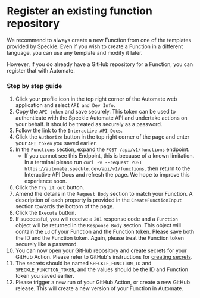 # Register an existing function repository

We recommend to always create a new Function from one of the templates provided by Speckle. Even if you wish to create a Function in a different language, you can use any template and modify it later.

However, if you do already have a GitHub repository for a Function, you can register that with Automate.

### Step by step guide

1. Click your profile icon in the top right corner of the Automate web application and select `API and Dev Info`.
1. Copy the `API token` and save securely. This token can be used to authenticate with the Speckle Automate API and undertake actions on your behalf. It should be treated as securely as a password.
1. Follow the link to the `Interactive API Docs`.
1. Click the `Authorize` button in the top right corner of the page and enter your `API token` you saved earlier.
1. In the `Functions` section, expand the `POST /api/v1/functions` endpoint.
    - If you cannot see this Endpoint, this is because of a known limitation. In a terminal please run `curl -v --request POST https://automate.speckle.dev/api/v1/functions`, then return to the Interactive API Docs and refresh the page. We hope to improve this experience soon.
1. Click the `Try it out` button.
1. Amend the details in the `Request Body` section to match your Function. A description of each property is provided in the `CreateFunctionInput` section towards the bottom of the page.
1. Click the `Execute` button.
1. If successful, you will receive a `201` response code and a `Function` object will be returned in the `Response Body` section. This object will contain the `id` of your Function and the Function token. Please save both the ID and the Function token. Again, please treat the Function token securely like a password.
1. You can now open your GitHub repository and create secrets for your GitHub Action. Please refer to GitHub's instructions for [creating secrets](https://docs.github.com/en/actions/security-guides/using-secrets-in-github-actions#creating-secrets-for-a-repository).
1. The secrets should be named `SPECKLE_FUNCTION_ID` and `SPECKLE_FUNCTION_TOKEN`, and the values should be the ID and Function token you saved earlier.
1. Please trigger a new run of your GitHub Action, or create a new GitHub release. This will create a new version of your Function in Automate.
